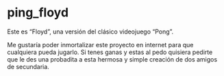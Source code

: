 # ping_floyd
Este es “Floyd”, una versión del clásico videojuego “Pong”.

Me gustaría poder inmortalizar este proyecto en internet para que cualquiera pueda jugarlo. Si tenes ganas y estas al pedo quisiera pedirte que le des una probadita a esta hermosa y simple creación de dos amigos de secundaria.


